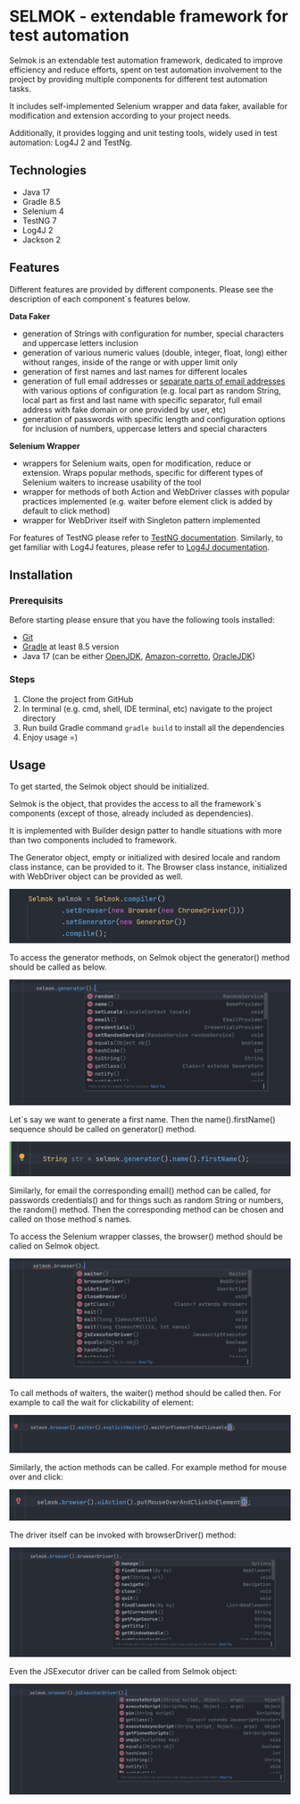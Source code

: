 # SELMOK - extendable framework for test automation
Selmok is an extendable test automation framework, dedicated to improve efficiency and reduce efforts, spent on test automation involvement to the project by providing multiple components for different test automation tasks.

It includes self-implemented Selenium wrapper and data faker, available for modification and extension according to your project needs. 

Additionally, it provides logging and unit testing tools, widely used in test automation: Log4J 2 and TestNg.
## Technologies
+ Java 17
+ Gradle 8.5
+ Selenium 4
+ TestNG 7 
+ Log4J 2
+ Jackson 2

## Features
Different features are provided by different components. Please see the description of each component`s features below. 

**Data Faker**
+ generation of Strings with configuration for number, special characters and uppercase letters inclusion
+ generation of various numeric values (double, integer, float, long) either without ranges, inside of the range or with upper limit only
+ generation of first names and last names for different locales 
+ generation of full email addresses or [separate parts of email addresses](https://testbook.com/question-answer/what-is-included-in-an-e-mail-address--6070c13b62360e80b8450f7e#:~:text=Every%20email%20address%20has%20two,followed%20by%20the%20domain%20name.) with various options of configuration (e.g. local part as random String, local part as first and last name with specific separator, full email address with fake domain or one provided by user, etc)
+ generation of passwords with specific length and configuration options for inclusion of numbers, uppercase letters and special characters

**Selenium Wrapper**
+  wrappers for Selenium waits, open for modification, reduce or extension. Wraps popular methods, specific for different types of Selenium waiters to increase usability of the tool
+ wrapper for methods of both Action and WebDriver classes with popular practices implemented (e.g. waiter before element click is added by default to click method)
+ wrapper for WebDriver itself with Singleton pattern implemented

For features of TestNG please refer to [TestNG documentation](https://testng.org/). Similarly, to get familiar with Log4J features, please refer to [Log4J documentation](https://logging.apache.org/log4j/2.x/).

## Installation
### Prerequisits
Before starting please ensure that you have the following tools installed: 
+ [Git](https://www.git-scm.com/)
+ [Gradle](https://gradle.org/) at least 8.5 version
+ Java 17 (can be either [OpenJDK](https://openjdk.org/), [Amazon-corretto](https://aws.amazon.com/corretto/?nc1=h_ls&filtered-posts.sort-by=item.additionalFields.createdDate&filtered-posts.sort-order=desc), [OracleJDK](https://www.oracle.com/java/technologies/downloads/))

### Steps
1. Clone the project from GitHub 
2. In terminal (e.g. cmd, shell, IDE terminal, etc) navigate to the project directory
3. Run build Gradle command `gradle build` to install all the dependencies 
4. Enjoy usage =)


## Usage
To get started, the Selmok object should be initialized.

Selmok is the object, that provides the access to all the framework`s components (except of those, already included as dependencies). 

It is implemented with Builder design patter to handle situations with more than two components included to framework. 

The Generator object, empty or initialized with desired locale and random class instance, can be provided to it. The Browser class instance, initialized with WebDriver object can be provided as well. 

![img_2.png](img_2.png)

To access the generator methods, on Selmok object the generator() method should be called as below. 

![img_3.png](img_3.png)

Let`s say we want to generate a first name. Then the name().firstName() sequence should be called on generator() method.

![img_4.png](img_4.png)

Similarly, for email the corresponding email() method can be called, for passwords credentials() and for things such as random String or numbers, the random() method. Then the corresponding method can be chosen and called on those method`s names. 

To access the Selenium wrapper classes, the browser() method should be called on Selmok object. 

![img_6.png](img_6.png)

To call methods of waiters, the waiter() method should be called then. For example to call the wait for clickability of element:

![img_7.png](img_7.png)

Similarly, the action methods can be called. For example method for mouse over and click: 

![img_8.png](img_8.png)

The driver itself can be invoked with browserDriver() method: 

![img_9.png](img_9.png)

Even the JSExecutor driver can be called from Selmok object: 

![img_10.png](img_10.png)


